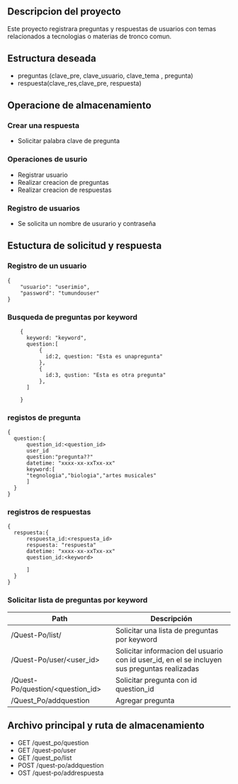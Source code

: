 ## Descripcion del proyecto
Este proyecto registrara preguntas y respuestas de usuarios con temas relacionados a tecnologias o
materias de tronco comun.

## Estructura deseada

- preguntas (clave_pre, clave_usuario, clave_tema , pregunta)
- respuesta(clave_res,clave_pre, respuesta)

## Operacione de almacenamiento

### Crear una respuesta
- Solicitar palabra clave de pregunta

### Operaciones de usurio
 - Registrar usuario
 - Realizar creacion de preguntas
 - Realizar creacion de respuestas

### Registro de usuarios
 - Se solicita un nombre de usurario y contraseña

## Estuctura de solicitud y respuesta
### Registro de un usuario

```
{
    "usuario": "userimio",
    "password": "tumundouser"
}
```
### Busqueda de preguntas por keyword
```
    {
      keyword: "keyword",
      question:[
          {
            id:2, question: "Esta es unapregunta"
          },
          {
            id:3, qustion: "Esta es otra pregunta"
          },
      ]

    }
```

### registos de  pregunta

```
{
  question:{
      question_id:<question_id>
      user_id
      question:"pregunta??"
      datetime: "xxxx-xx-xxTxx-xx"
      keyword:[
      "tegnologia","biologia","artes musicales"
      ]
  }
}
```         

### registros de respuestas            
```
{
  respuesta:{
      respuesta_id:<respuesta_id>
      respuesta: "respuesta"
      datetime: "xxxx-xx-xxTxx-xx"
      question_id:<keyword>

      ]
  }
}
```
### Solicitar lista de preguntas por keyword
| Path                  | Descripción |
| --------------------- | ----------- |
| /Quest-Po/list/<keyword>     |       Solicitar una lista de preguntas por keyword      |
| /Quest-Po/user/<user_id>|Solicitar informacion del usuario con id user_id, en el se incluyen sus preguntas realizadas|
| /Quest-Po/question/<question_id>|Solicitar pregunta con id question_id|
| /Quest_Po/addquestion |Agregar pregunta|


## Archivo principal y ruta de almacenamiento

- GET /quest_po/question
- GET /quest-po/user
- GET /quest_po/list
- POST /quest-po/addquestion
- OST /quest-po/addrespuesta

